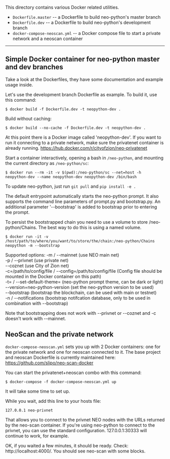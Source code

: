 This directory contains various Docker related utilities.

* `Dockerfile.master` -- a Dockerfile to build neo-python's master branch
* `Dockerfile.dev` -- a Dockerfile to build neo-python's development branch
* `docker-compose-neoscan.yml` -- a Docker compose file to start a private network and a neoscan container

---

## Simple Docker container for neo-python master and dev branches

Take a look at the Dockerfiles, they have some documentation and example usage inside.

Let's use the development branch Dockerfile as example. To build it, use this command:

    $ docker build -f Dockerfile.dev -t neopython-dev .

Build without caching:

    $ docker build --no-cache -f Dockerfile.dev -t neopython-dev .

At this point there is a Docker image called 'neopython-dev'. If you want to run it connecting
to a private network, make sure the privatenet container is already running.
https://hub.docker.com/r/cityofzion/neo-privatenet

Start a container interactively, opening a bash in `/neo-python`, and mounting the current directory as `/neo-python/sc`:

    $ docker run --rm -it -v $(pwd):/neo-python/sc --net=host -h neopython-dev --name neopython-dev neopython-dev /bin/bash

To update neo-python, just run `git pull` and `pip install -e .`

The default entrypoint automatically starts the neo-python prompt. It also supports the command line parameters of prompt.py and bootstrap.py. An additional
parameter '--bootstrap' is added to bootstrap prior to entering the prompt.

To persist the bootstrapped chain you need to use a volume to store /neo-python/Chains. The best way to do this is using a named volume.

    $ docker run -it -v /host/path/to/where/you/want/to/store/the/chain:/neo-python/Chains neopython -m --bootstrap

Supported options:
-m / --mainnet
(use NEO main net)  
-p / --privnet
(use private net)  
--coznet
(use City of Zion net)  
-c=/path/to/config/file / --config=/path/to/config/file
(Config file should be mounted in the Docker container on this path)  
-t=<theme> / --set-default-theme=<theme>
(neo-python prompt theme, can be dark or light)  
--version=neo-python-version
(set the neo-python version to be used)  
--bootstrap
(bootstrap the blockchain, can be used with main or testnet)  
-n / --notifications
(bootstrap notifcation database, only to be used in combination with --bootstrap)  

Note that bootstrapping does not work with --privnet or --coznet and -c doesn't work with --mainnet.

## NeoScan and the private network

`docker-compose-neoscan.yml` sets you up with 2 Docker containers: one for the private network and one for neoscan connected to it.
The base project and neoscan Dockerfile is currently maintained here: https://github.com/slipo/neo-scan-docker

You can start the privatenet+neoscan combo with this command:

    $ docker-compose -f docker-compose-neoscan.yml up

It will take some time to set up.

While you wait, add this line to your hosts file:

    127.0.0.1 neo-privnet

That allows you to connect to the privnet NEO nodes with the URLs returned by the neo-scan container. If you're using neo-python to connect to the privnet, you can use the standard configuration. 127.0.0.1:30333 will continue to work, for example.

OK, if you waited a few minutes, it should be ready. Check: http://localhost:4000/. You should see neo-scan with some blocks.
